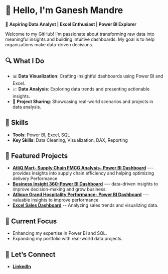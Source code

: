 # 👋 Hello, I'm Ganesh Mandre  

🚀 **Aspiring Data Analyst | Excel Enthusiast | Power BI Explorer**  

Welcome to my GitHub! I'm passionate about transforming raw data into meaningful insights and building intuitive dashboards. My goal is to help organizations make data-driven decisions.  

## 🔍 What I Do
- 📊 **Data Visualization**: Crafting insightful dashboards using Power BI and Excel.
- 📈 **Data Analysis**: Exploring data trends and presenting actionable insights.
- 📂 **Project Sharing**: Showcasing real-world scenarios and projects in data analysis.

## 🌟 Skills  
- **Tools**: Power BI, Excel, SQL  
- **Key Skills**: Data Cleaning, Visualization, DAX, Reporting  

## 📂 Featured Projects  
- [**AtliQ Mart- Supply Chain FMCG Analysis- Power BI Dashboard**](https://github.com/GaneshMandre/AtliQ-Mart--Supply-Chain-FMCG-Dashboard) --- provides insights into supply chain efficiency and helping optimizing delivery Performance
- [**Business Insight 360-Power BI Dashboard**](https://github.com/GaneshMandre/Business_Insights_360-Dashboard) --- data-driven insights to improve decision-making and grow business.
- [**Atlique Grand Hospitality Performance- Power BI Dashboard**](https://github.com/GaneshMandre/Atlique-Grand-Hospitality-Performance) --- valuable insights to improve performance
- [**Excel Sales Dashboard**](https://github.com/GaneshMandre/Excel-Sales-Analytics) -- Analyzing sales trends and visualizing data.

## 🎯 Current Focus  
- Enhancing my expertise in Power BI and SQL.  
- Expanding my portfolio with real-world data projects.  

## 🤝 Let’s Connect  
- [**LinkedIn**](https://www.linkedin.com/in/ganesh-m-92071616a/)  
 


